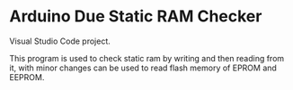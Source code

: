 # Arduino Due Static RAM Checker #

Visual Studio Code project.

This program is used to check static ram by writing and then reading from it, with minor changes can be used to read flash memory of EPROM and EEPROM.
